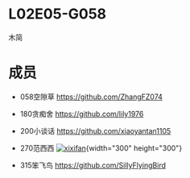 # L02E05-G058
木简
# 成员
- 058空隙草 https://github.com/ZhangFZ074

- 180贪痴舍 https://github.com/lily1976

- 200小谈话 https://github.com/xiaoyantan1105

- 270范西西 [![xixifan](https://avatars0.githubusercontent.com/u/33768999?s=460&v=4)](https://github.com/xixifan){width="300" height="300"}

- 315笨飞鸟 https://github.com/SillyFlyingBird
